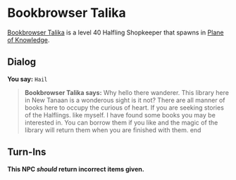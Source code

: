 # Bookbrowser Talika



[Bookbrowser Talika](/npc/202025) is a level 40 Halfling Shopkeeper that spawns in [Plane of Knowledge](/zone/202).



## Dialog

**You say:** `Hail`



>**Bookbrowser Talika says:** Why hello there wanderer. This library here in New Tanaan is a wonderous sight is it not? There are all manner of books here to occupy the curious of heart. If you are seeking stories of the Halflings. like myself. I have found some books you may be interested in. You can borrow them if you like and the magic of the library will return them when you are finished with them.
end



## Turn-Ins



**This NPC *should* return incorrect items given.**





